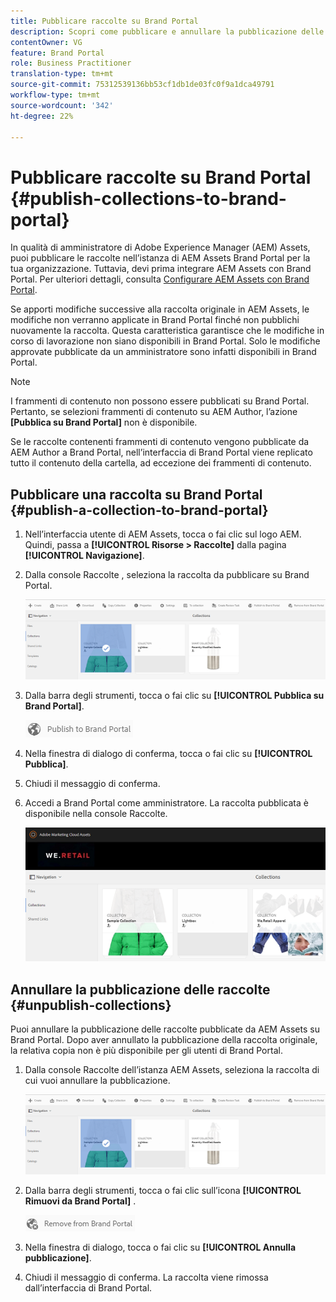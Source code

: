 ```yaml
---
title: Pubblicare raccolte su Brand Portal
description: Scopri come pubblicare e annullare la pubblicazione delle raccolte su Brand Portal.
contentOwner: VG
feature: Brand Portal
role: Business Practitioner
translation-type: tm+mt
source-git-commit: 75312539136bb53cf1db1de03fc0f9a1dca49791
workflow-type: tm+mt
source-wordcount: '342'
ht-degree: 22%

---
```



# Pubblicare raccolte su Brand Portal {#publish-collections-to-brand-portal}

In qualità di amministratore di Adobe Experience Manager (AEM) Assets, puoi pubblicare le raccolte nell’istanza di AEM Assets Brand Portal per la tua organizzazione. Tuttavia, devi prima integrare AEM Assets con Brand Portal. Per ulteriori dettagli, consulta [Configurare AEM Assets con Brand Portal](configure-aem-assets-with-brand-portal.md).

Se apporti modifiche successive alla raccolta originale in AEM Assets, le modifiche non verranno applicate in Brand Portal finché non pubblichi nuovamente la raccolta. Questa caratteristica garantisce che le modifiche in corso di lavorazione non siano disponibili in Brand Portal. Solo le modifiche approvate pubblicate da un amministratore sono infatti disponibili in Brand Portal.

>[!NOTE]
>
>I frammenti di contenuto non possono essere pubblicati su Brand Portal. Pertanto, se selezioni frammenti di contenuto su AEM Author, l’azione **[Pubblica su Brand Portal]** non è disponibile.
>
>Se le raccolte contenenti frammenti di contenuto vengono pubblicate da AEM Author a Brand Portal, nell’interfaccia di Brand Portal viene replicato tutto il contenuto della cartella, ad eccezione dei frammenti di contenuto.

## Pubblicare una raccolta su Brand Portal {#publish-a-collection-to-brand-portal}

1. Nell’interfaccia utente di AEM Assets, tocca o fai clic sul logo AEM. Quindi, passa a **[!UICONTROL Risorse > Raccolte]** dalla pagina **[!UICONTROL Navigazione]**.
2. Dalla console Raccolte , seleziona la raccolta da pubblicare su Brand Portal.

   ![select_collection](assets/select_collection.png)

3. Dalla barra degli strumenti, tocca o fai clic su **[!UICONTROL Pubblica su Brand Portal]**.

   ![publish_to_bp_icon](assets/publish_to_bp_icon.png)

4. Nella finestra di dialogo di conferma, tocca o fai clic su **[!UICONTROL Pubblica]**.
5. Chiudi il messaggio di conferma.
6. Accedi a Brand Portal come amministratore. La raccolta pubblicata è disponibile nella console Raccolte.

   ![publish_collection](assets/published_collection.png)

## Annullare la pubblicazione delle raccolte {#unpublish-collections}

Puoi annullare la pubblicazione delle raccolte pubblicate da AEM Assets su Brand Portal. Dopo aver annullato la pubblicazione della raccolta originale, la relativa copia non è più disponibile per gli utenti di Brand Portal.

1. Dalla console Raccolte dell’istanza AEM Assets, seleziona la raccolta di cui vuoi annullare la pubblicazione.

   ![select_collection-1](assets/select_collection-1.png)

2. Dalla barra degli strumenti, tocca o fai clic sull’icona **[!UICONTROL Rimuovi da Brand Portal]** .

   ![remove_from_bp_icon](assets/remove_from_bp_icon.png)

3. Nella finestra di dialogo, tocca o fai clic su **[!UICONTROL Annulla pubblicazione]**.
4. Chiudi il messaggio di conferma. La raccolta viene rimossa dall’interfaccia di Brand Portal.
